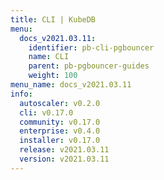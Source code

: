 ```yaml
---
title: CLI | KubeDB
menu:
  docs_v2021.03.11:
    identifier: pb-cli-pgbouncer
    name: CLI
    parent: pb-pgbouncer-guides
    weight: 100
menu_name: docs_v2021.03.11
info:
  autoscaler: v0.2.0
  cli: v0.17.0
  community: v0.17.0
  enterprise: v0.4.0
  installer: v0.17.0
  release: v2021.03.11
  version: v2021.03.11
---
```


